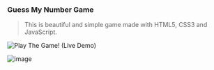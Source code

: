 ### Guess My Number Game

> This is beautiful and simple game made with HTML5, CSS3 and JavaScript.

![Play The Game! (Live Demo)]()

![image]()
